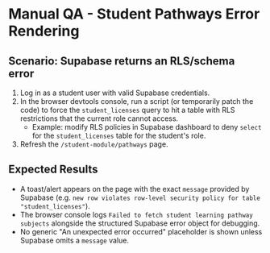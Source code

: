 # Manual QA - Student Pathways Error Rendering

## Scenario: Supabase returns an RLS/schema error
1. Log in as a student user with valid Supabase credentials.
2. In the browser devtools console, run a script (or temporarily patch the code) to force the `student_licenses` query to hit a table with RLS restrictions that the current role cannot access.
   - Example: modify RLS policies in Supabase dashboard to deny `select` for the `student_licenses` table for the student's role.
3. Refresh the `/student-module/pathways` page.

## Expected Results
- A toast/alert appears on the page with the exact `message` provided by Supabase (e.g. `new row violates row-level security policy for table "student_licenses"`).
- The browser console logs `Failed to fetch student learning pathway subjects` alongside the structured Supabase error object for debugging.
- No generic "An unexpected error occurred" placeholder is shown unless Supabase omits a `message` value.

